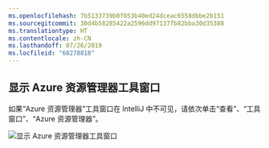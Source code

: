 ```yaml
---
ms.openlocfilehash: 7b5133739b0f053b40ed24dceac6558dbbe2b151
ms.sourcegitcommit: 30d4b58285422a2596dd97137fb82bba30d35388
ms.translationtype: HT
ms.contentlocale: zh-CN
ms.lasthandoff: 07/26/2019
ms.locfileid: "68278818"
---
```

## <a name="displaying-the-azure-explorer-tool-window"></a>显示 Azure 资源管理器工具窗口

如果“Azure 资源管理器”工具窗口在 IntelliJ 中不可见，请依次单击“查看”、“工具窗口”、“Azure 资源管理器”。    

![显示 Azure 资源管理器工具窗口](../media/azure-toolkit-for-intellij-show-azure-explorer/show-az-exp-01.png)


